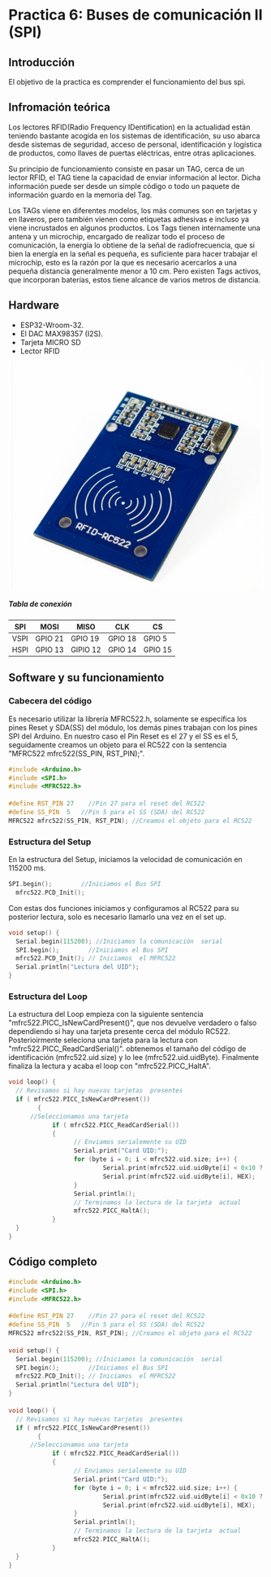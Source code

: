 # Practica 6: Buses de comunicación II (SPI)
## **Introducción**
El objetivo de la practica es comprender el funcionamiento del bus spi.

## **Infromación teórica**
Los lectores RFID(Radio Frequency IDentification) en la actualidad están teniendo bastante acogida en los sistemas de identificación, su uso abarca desde sistemas de seguridad, acceso de personal, identificación y logística de productos, como llaves de puertas eléctricas, entre otras aplicaciones.

Su principio de funcionamiento consiste en pasar un TAG, cerca de un lector RFID, el TAG tiene la capacidad de enviar información al lector. Dicha información puede ser desde un simple código o todo un paquete  de información guardo en la memoria del Tag.

Los TAGs viene en diferentes modelos, los más comunes son en tarjetas y en llaveros, pero también vienen como etiquetas adhesivas e incluso ya viene incrustados en algunos productos. Los Tags tienen internamente una antena y un microchip, encargado de realizar todo el proceso de comunicación, la energía lo obtiene de la señal de radiofrecuencia, que si bien la energía en la señal es pequeña, es suficiente para hacer trabajar el microchip, esto es la razón por la que es necesario acercarlos a una pequeña distancia generalmente menor a 10 cm. Pero existen Tags activos, que incorporan baterías, estos tiene alcance de varios metros de distancia.

## **Hardware**

* ESP32-Wroom-32.
* El DAC MAX98357 (I2S).
* Tarjeta MICRO SD
* Lector RFID

![](rfid.png)
  
  ##### **Tabla de conexión**
  
| SPI | MOSI  | MISO | CLK | CS |
|----------|----------|-------|-------|---------|
| VSPI      |  GPIO 21| GPIO 19   |GPIO 18| GPIO 5|
| HSPI       |GPIO 13|   GIPIO 12  |GPIO 14| GPIO 15|

## **Software y su funcionamiento**
### **Cabecera del código**
Es necesario utilizar la librería MFRC522.h, solamente se especifica los pines Reset y SDA(SS) del módulo, los demás pines trabajan con los pines SPI del Arduino. En nuestro caso el Pin Reset es el 27 y el SS es el 5, seguidamente creamos un objeto para el RC522 con la sentencia "MFRC522 mfrc522(SS_PIN, RST_PIN);".

```cpp
#include <Arduino.h>
#include <SPI.h>
#include <MFRC522.h>

#define RST_PIN 27    //Pin 27 para el reset del RC522
#define SS_PIN  5   //Pin 5 para el SS (SDA) del RC522
MFRC522 mfrc522(SS_PIN, RST_PIN); //Creamos el objeto para el RC522
```
### **Estructura del Setup**
En la estructura del Setup, iniciamos la velocidad de comunicación en 115200 ms.
```cpp
SPI.begin();        //Iniciamos el Bus SPI
  mfrc522.PCD_Init();
  ```
Con estas dos funciones iniciamos y configuramos al RC522 para su posterior lectura, solo es necesario llamarlo una vez en el set up.
```cpp
void setup() {
  Serial.begin(115200); //Iniciamos la comunicación  serial
  SPI.begin();        //Iniciamos el Bus SPI
  mfrc522.PCD_Init(); // Iniciamos  el MFRC522
  Serial.println("Lectura del UID");
}
```

### **Estructura del Loop**
 La estructura del Loop empieza con la siguiente sentencia "mfrc522.PICC_IsNewCardPresent()", que nos devuelve verdadero o falso dependiendo si hay una tarjeta presente cerca del módulo RC522.
 Posterioirmente seleciona una tarjeta para la lectura con "mfrc522.PICC_ReadCardSerial()".
 obtenemos el tamaño del código de identificación (mfrc522.uid.size)  y lo lee (mfrc522.uid.uidByte).
 Finalmente finaliza la lectura y acaba el loop con "mfrc522.PICC_HaltA".
```cpp
void loop() {
  // Revisamos si hay nuevas tarjetas  presentes
  if ( mfrc522.PICC_IsNewCardPresent()) 
        {  
      //Seleccionamos una tarjeta
            if ( mfrc522.PICC_ReadCardSerial()) 
            {
                  // Enviamos serialemente su UID
                  Serial.print("Card UID:");
                  for (byte i = 0; i < mfrc522.uid.size; i++) {
                          Serial.print(mfrc522.uid.uidByte[i] < 0x10 ? " 0" : " ");
                          Serial.print(mfrc522.uid.uidByte[i], HEX);   
                  } 
                  Serial.println();
                  // Terminamos la lectura de la tarjeta  actual
                  mfrc522.PICC_HaltA();         
            }      
  } 
}
```
## **Código completo**
```cpp
#include <Arduino.h>
#include <SPI.h>
#include <MFRC522.h>

#define RST_PIN 27    //Pin 27 para el reset del RC522
#define SS_PIN  5   //Pin 5 para el SS (SDA) del RC522
MFRC522 mfrc522(SS_PIN, RST_PIN); //Creamos el objeto para el RC522

void setup() {
  Serial.begin(115200); //Iniciamos la comunicación  serial
  SPI.begin();        //Iniciamos el Bus SPI
  mfrc522.PCD_Init(); // Iniciamos  el MFRC522
  Serial.println("Lectura del UID");
}

void loop() {
  // Revisamos si hay nuevas tarjetas  presentes
  if ( mfrc522.PICC_IsNewCardPresent()) 
        {  
      //Seleccionamos una tarjeta
            if ( mfrc522.PICC_ReadCardSerial()) 
            {
                  // Enviamos serialemente su UID
                  Serial.print("Card UID:");
                  for (byte i = 0; i < mfrc522.uid.size; i++) {
                          Serial.print(mfrc522.uid.uidByte[i] < 0x10 ? " 0" : " ");
                          Serial.print(mfrc522.uid.uidByte[i], HEX);   
                  } 
                  Serial.println();
                  // Terminamos la lectura de la tarjeta  actual
                  mfrc522.PICC_HaltA();         
            }      
  } 
}
```
